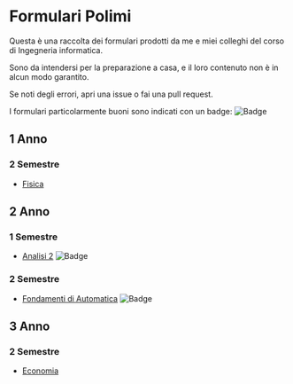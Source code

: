 
# Formulari Polimi

Questa è una raccolta dei formulari prodotti da me e miei colleghi del corso di Ingegneria informatica.

Sono da intendersi per la preparazione a casa, e il loro contenuto non è in alcun modo garantito.

Se noti degli errori, apri una issue o fai una pull request.

I formulari particolarmente buoni sono indicati con un badge: ![Badge](https://img.shields.io/badge/%E2%98%85-FFC400)

## 1 Anno

### 2 Semestre
- [Fisica](./Fisica/)
## 2 Anno

### 1 Semestre
- [Analisi 2](./Analisi%202/) ![Badge](https://img.shields.io/badge/%E2%98%85-FFC400)

### 2 Semestre

- [Fondamenti di Automatica](./Fondamenti%20di%20automatica/) ![Badge](https://img.shields.io/badge/%E2%98%85-FFC400)


## 3 Anno

### 2 Semestre

- [Economia](./Economia/)
